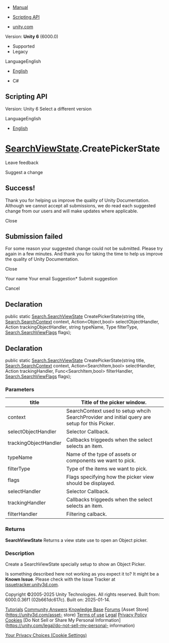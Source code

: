 [ ]()

  * [Manual](../Manual/index.html)
  * [Scripting API](../ScriptReference/index.html)

  * [unity.com](https://unity.com/)

Version: **Unity 6** (6000.0)

  * Supported
  * Legacy

LanguageEnglish

  * [English]()

  * C#

[ ](https://docs.unity3d.com)

## Scripting API

Version: Unity 6 Select a different version

LanguageEnglish

  * [English]()

#  [SearchViewState](Search.SearchViewState.html).CreatePickerState

Leave feedback

Suggest a change

## Success!

Thank you for helping us improve the quality of Unity Documentation. Although
we cannot accept all submissions, we do read each suggested change from our
users and will make updates where applicable.

Close

## Submission failed

For some reason your suggested change could not be submitted. Please <a>try
again</a> in a few minutes. And thank you for taking the time to help us
improve the quality of Unity Documentation.

Close

Your name Your email Suggestion* Submit suggestion

Cancel

[ ]()

## Declaration

public static [Search.SearchViewState](Search.SearchViewState.html)
CreatePickerState(string title,
[Search.SearchContext](Search.SearchContext.html) context, Action<Object,bool>
selectObjectHandler, Action<Object> trackingObjectHandler, string typeName,
Type filterType, [Search.SearchViewFlags](Search.SearchViewFlags.html) flags);

## Declaration

public static [Search.SearchViewState](Search.SearchViewState.html)
CreatePickerState(string title,
[Search.SearchContext](Search.SearchContext.html) context,
Action<SearchItem,bool> selectHandler, Action<SearchItem> trackingHandler,
Func<SearchItem,bool> filterHandler,
[Search.SearchViewFlags](Search.SearchViewFlags.html) flags);

### Parameters

title | Title of the picker window.  
---|---  
context | SearchContext used to setup whcih SearchProvider and initial query are setup for this Picker.  
selectObjectHandler | Selector Callback.  
trackingObjectHandler | Callbacks triggeeds when the select selects an item.  
typeName | Name of the type of assets or components we want to pick.  
filterType | Type of the items we want to pick.  
flags | Flags specifying how the picker view should be displayed.  
selectHandler | Selector Callback.  
trackingHandler | Callbacks triggeeds when the select selects an item.  
filterHandler | Filtering calback.  
  
### Returns

**SearchViewState** Returns a view state use to open an Object picker.

### Description

Create a SearchViewState specially setup to show an Object Picker.

Is something described here not working as you expect it to? It might be a
**Known Issue**. Please check with the Issue Tracker at
[issuetracker.unity3d.com](https://issuetracker.unity3d.com).

Copyright ©2005-2025 Unity Technologies. All rights reserved. Built from:
6000.0.36f1 (02b661dc617c). Built on: 2025-01-14.

[Tutorials](https://unity3d.com/learn) [Community
Answers](https://answers.unity3d.com) [Knowledge
Base](https://support.unity3d.com/hc/en-us)
[Forums](https://forum.unity3d.com) [Asset Store](https://unity3d.com/asset-
store) [Terms of use](https://docs.unity3d.com/Manual/TermsOfUse.html)
[Legal](https://unity.com/legal) [Privacy
Policy](https://unity.com/legal/privacy-policy)
[Cookies](https://unity.com/legal/cookie-policy) [Do Not Sell or Share My
Personal Information](https://unity.com/legal/do-not-sell-my-personal-
information)

[Your Privacy Choices (Cookie Settings)](javascript:void\(0\);)

